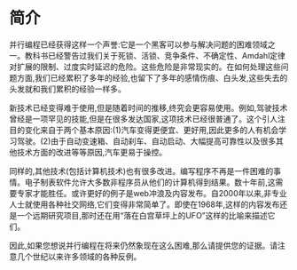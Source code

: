# 简介

并行编程已经获得这样一个声誉:它是一个黑客可以参与解决问题的困难领域之一。教科书已经警告过我们关于死锁、活锁、竞争条件、不确定性、Amdahl定律对扩展的限制、过度实时延迟的危险。这些危险是非常现实的。在如何处理这些问题方面,我们已经累积了多年的经验,也留下了多年的感情伤痕、白头发,这些失去的头发就和我们累积的经验一样多。

新技术已经变得难于使用,但是随着时间的推移,终究会更容易使用。例如,驾驶技术曾经是一项罕见的技能,但是在很多发达国家,这项技术已经很普通了。这个引人注目的变化来自于两个基本原因:(1)汽车变得更便宜、更好用,因此更多的人有机会学习驾驶。(2)由于自动变速箱、自动刹车、自动启动、大幅提高可靠性以及很多其他技术方面的改进等等原因,汽车更易于操控。

同样的,其他技术(包括计算机技术)也有很多改进。编写程序不再是一件困难的事情。电子制表软件允许大多数非程序员从他们的计算机得到结果。数十年前,这需要专家才能胜任。或许更好的例子是web冲浪及内容发布。自2000年以来,非专业人士就使用各种社交网络,它们变得非常简单了。即使在1968年,这样的内容发布还是一个远期研究项目,那时还在用“落在白宫草坪上的UFO”这样的比喻来描述它们。

因此,如果您想说并行编程在将来仍然象现在这么困难,那么请提供您的证据。请注意几个世纪以来许多领域的各种反例。
